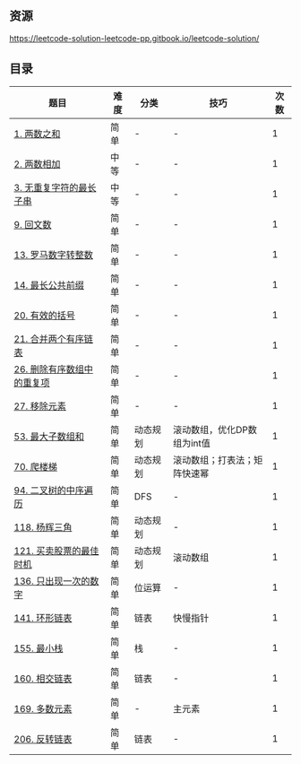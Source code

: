 ## 资源
https://leetcode-solution-leetcode-pp.gitbook.io/leetcode-solution/

## 目录
|题目|难度|分类|技巧|次数|
|----|----|----|----|----|
|[1. 两数之和](https://leetcode.cn/problems/two-sum)|简单|-|-|1|
|[2. 两数相加](https://leetcode.cn/problems/add-two-numbers)|中等|-|-|1|
|[3. 无重复字符的最长子串](https://leetcode.cn/problems/longest-substring-without-repeating-characters)|中等|-|-|1|
|[9. 回文数](https://leetcode.cn/problems/palindrome-number)|简单|-|-|1|
|[13. 罗马数字转整数](https://leetcode.cn/problems/roman-to-integer)|简单|-|-|1|
|[14. 最长公共前缀](https://leetcode.cn/problems/longest-common-prefix)|简单|-|-|1|
|[20. 有效的括号](https://leetcode.cn/problems/valid-parentheses)|简单|-|-|1|
|[21. 合并两个有序链表](https://leetcode.cn/problems/merge-two-sorted-lists)|简单|-|-|1|
|[26. 删除有序数组中的重复项](https://leetcode.cn/problems/remove-duplicates-from-sorted-array)|简单|-|-|1|
|[27. 移除元素](https://leetcode.cn/problems/remove-element)|简单|-|-|1|
|[53. 最大子数组和](https://leetcode.cn/problems/maximum-subarray/)|简单|动态规划|滚动数组，优化DP数组为int值|1|
|[70. 爬楼梯](https://leetcode.cn/problems/climbing-stairs/)|简单|动态规划|滚动数组；打表法；矩阵快速幂|1|
|[94. 二叉树的中序遍历](https://leetcode.cn/problems/binary-tree-inorder-traversal/)|简单|DFS|-|1|
|[118. 杨辉三角](https://leetcode.cn/problems/pascals-triangle)|简单|动态规划|-|1|
|[121. 买卖股票的最佳时机](https://leetcode.cn/problems/best-time-to-buy-and-sell-stock/)|简单|动态规划|滚动数组|1|
|[136. 只出现一次的数字](https://leetcode.cn/problems/single-number/)|简单|位运算|-|1|
|[141. 环形链表](https://leetcode.cn/problems/linked-list-cycle/)|简单|链表|快慢指针|1|
|[155. 最小栈](https://leetcode.cn/problems/min-stack)|简单|栈|-|1|
|[160. 相交链表](https://leetcode.cn/problems/intersection-of-two-linked-lists/)|简单|链表|-|1|
|[169. 多数元素](https://leetcode.cn/problems/majority-element/)|简单|-|主元素|1|
|[206. 反转链表](https://leetcode.cn/problems/reverse-linked-list)|简单|链表|-|1|








